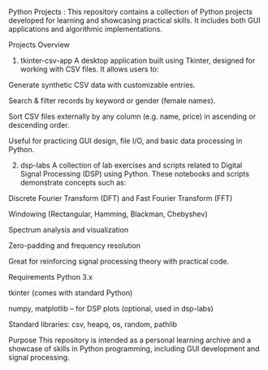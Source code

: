 Python Projects :
This repository contains a collection of Python projects developed for learning and showcasing practical skills. It includes both GUI applications and algorithmic implementations.

Projects Overview
1. tkinter-csv-app
A desktop application built using Tkinter, designed for working with CSV files. It allows users to:

Generate synthetic CSV data with customizable entries.

Search & filter records by keyword or gender (female names).

Sort CSV files externally by any column (e.g. name, price) in ascending or descending order.

Useful for practicing GUI design, file I/O, and basic data processing in Python.

2. dsp-labs
A collection of lab exercises and scripts related to Digital Signal Processing (DSP) using Python. These notebooks and scripts demonstrate concepts such as:

Discrete Fourier Transform (DFT) and Fast Fourier Transform (FFT)

Windowing (Rectangular, Hamming, Blackman, Chebyshev)

Spectrum analysis and visualization

Zero-padding and frequency resolution

Great for reinforcing signal processing theory with practical code.

Requirements
Python 3.x

tkinter (comes with standard Python)

numpy, matplotlib – for DSP plots (optional, used in dsp-labs)

Standard libraries: csv, heapq, os, random, pathlib

Purpose
This repository is intended as a personal learning archive and a showcase of skills in Python programming, including GUI development and signal processing.
